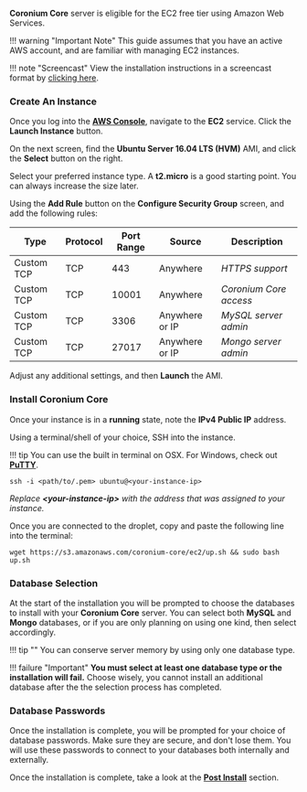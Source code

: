 __Coronium Core__ server is eligible for the EC2 free tier using Amazon Web Services.

!!! warning "Important Note"
    This guide assumes that you have an active AWS account, and are familiar with managing EC2 instances.

!!! note "Screencast"
    View the installation instructions in a screencast format by [clicking here](https://www.youtube.com/watch?v=_PhYz5T7OK4).

### Create An Instance

Once you log into the __[AWS Console](https://aws.amazon.com/console/)__, navigate to the __EC2__ service. Click the __Launch Instance__ button.

On the next screen, find the __Ubuntu Server 16.04 LTS (HVM)__ AMI, and click the __Select__ button on the right.

Select your preferred instance type. A __t2.micro__ is a good starting point. You can always increase the size later.

Using the __Add Rule__ button on the __Configure Security Group__ screen, and add the following rules:

|Type|Protocol|Port Range|Source|Description|
|----|--------|----------|------|-----------|
|Custom TCP|TCP|443|Anywhere|_HTTPS support_|
|Custom TCP|TCP|10001|Anywhere|_Coronium Core access_|
|Custom TCP|TCP|3306|Anywhere or IP|_MySQL server admin_|
|Custom TCP|TCP|27017|Anywhere or IP|_Mongo server admin_|

Adjust any additional settings, and then __Launch__ the AMI.

### Install Coronium Core

Once your instance is in a __running__ state, note the __IPv4 Public IP__ address.

Using a terminal/shell of your choice, SSH into the instance.

!!! tip
    You can use the built in terminal on OSX. For Windows, check out __[PuTTY](https://www.chiark.greenend.org.uk/~sgtatham/putty/latest.html)__.

```
ssh -i <path/to/.pem> ubuntu@<your-instance-ip>
```

_Replace __<your-instance-ip\>__ with the address that was assigned to your instance._

Once you are connected to the droplet, copy and paste the following line into the terminal:

`wget https://s3.amazonaws.com/coronium-core/ec2/up.sh && sudo bash up.sh`

### Database Selection

At the start of the installation you will be prompted to choose the databases to install with your __Coronium Core__ server. You can select both __MySQL__ and __Mongo__ databases, or if you are only planning on using one kind, then select accordingly.

!!! tip ""
    You can conserve server memory by using only one database type.

!!! failure "Important"
    __You must select at least one database type or the installation will fail.__ Choose wisely, you cannot install an additional database after the the selection process has completed.

### Database Passwords

Once the installation is complete, you will be prompted for your choice of database passwords. Make sure they are secure, and don't lose them. You will use these passwords to connect to your databases both internally and externally.

Once the installation is complete, take a look at the __[Post Install](/server-install/postinstall/)__ section.